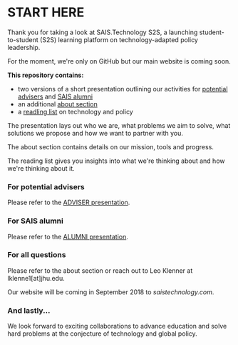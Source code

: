 # START HERE

Thank you for taking a look at SAIS.Technology S2S, a launching student-to-student (S2S) learning platform on technology-adapted policy leadership. 

For the moment, we're only on GitHub but our main website is coming soon.

**This repository contains:**
* two versions of a short presentation outlining our activities for [potential advisers](https://github.com/LeoQK/SAIS-Technology-S2S/blob/master/ADVISER%20deck.pdf) and [SAIS alumni](https://github.com/LeoQK/SAIS-Technology-S2S/blob/master/ALUMNI%20deck.pdf)
* an additional [about section](https://github.com/LeoQK/SAIS-Technology-S2S/blob/master/About.md)
* a [readling list](https://github.com/LeoQK/SAIS-Technology-S2S/blob/master/Reading%20list.md) on technology and policy

The presentation lays out who we are, what problems we aim to solve, what solutions we propose and how we want to partner with you. 

The about section contains details on our mission, tools and progress.

The reading list gives you insights into what we're thinking about and how we're thinking about it.

### For potential advisers

Please refer to the [ADVISER presentation](https://github.com/LeoQK/SAIS-Technology-S2S/blob/master/ADVISER%20deck.pdf).

### For SAIS alumni

Please refer to the [ALUMNI presentation](https://github.com/LeoQK/SAIS-Technology-S2S/blob/master/ALUMNI%20deck.pdf).

### For all questions

Please refer to the about section or reach out to Leo Klenner at lklenne1[at]jhu.edu.

Our website will be coming in September 2018 to *saistechnology.com*.

### And lastly...
We look forward to exciting collaborations to advance education and solve hard problems at the conjecture of technology and global policy.
